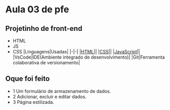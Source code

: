 # Aula 03 de pfe

## Projetinho de front-end
- HTML
- JS
- CSS
|Linguagens|Usadas|
|-|-|
|[HTML](https://dev.w3.org/html5/spec-LC/)||
|[CSS](https://dev.w3.org/style/CSS/Overview.en.html)||
|[JavaScript](https://Vanilla.js.org/)||
|VsCode|IDE(Ambiente integrado de desenvolvimento)|
|Git|Ferramenta colaborativa de versionamento|

## Oque foi feito
- 1 Um formulário de armazenamento de dados.
- 2 Adicionar, excluir e editar dados.
- 3 Página estilizada.
